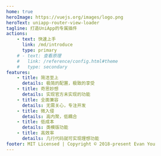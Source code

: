 ```yaml
---
home: true
heroImage: https://vuejs.org/images/logo.png
heroText: uniapp-router-view-loader
tagline: 打造UniApp的专属插件
actions:
    - text: 快速上手
      link: /md/introduce
      type: primary
    # - text: 查看原理
    #   link: /reference/config.html#theme
    #   type: secondary
features:
    - title: 简洁至上
      details: 极简的配置，极致的享受
    - title: 奇思妙想
      details: 实现官方未实现的功能
    - title: 全面兼容
      details: 无需关心，专注开发
    - title: 微入侵
      details: 高内聚，低耦合
    - title: 低成本
      details: 类模版功能
    - title: 高效率
      details: 几行代码就可实现理想功能
footer: MIT Licensed | Copyright © 2018-present Evan You
---
```

